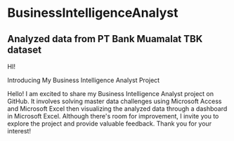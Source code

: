 # BusinessIntelligenceAnalyst
<h2>Analyzed data from PT Bank Muamalat TBK dataset</h2>

<p> HI! <P>
<P> 
Introducing My Business Intelligence Analyst Project

Hello! I am excited to share my Business Intelligence Analyst project on GitHub. It involves solving master data challenges using Microsoft Access and Microsoft Excel then visualizing the analyzed data through a dashboard in Microsoft Excel. Although there's room for improvement, I invite you to explore the project and provide valuable feedback. Thank you for your interest!<p>
